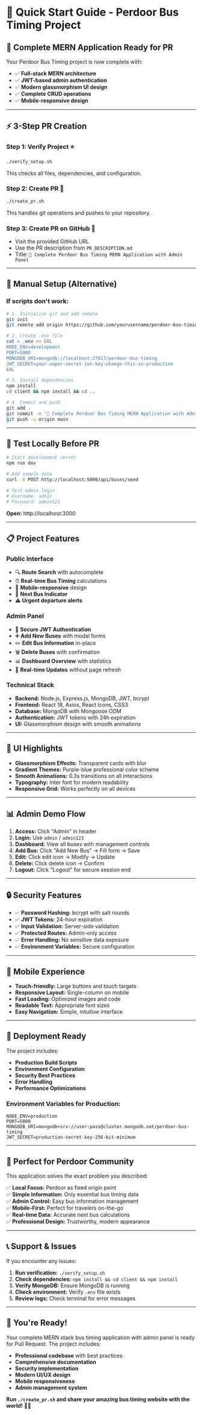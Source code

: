 # 🚀 Quick Start Guide - Perdoor Bus Timing Project

## 🎯 **Complete MERN Application Ready for PR**

Your Perdoor Bus Timing project is now complete with:
- ✅ **Full-stack MERN architecture**
- ✅ **JWT-based admin authentication**
- ✅ **Modern glassmorphism UI design**
- ✅ **Complete CRUD operations**
- ✅ **Mobile-responsive design**

---

## ⚡ **3-Step PR Creation**

### **Step 1: Verify Project** ⭐
```bash
./verify_setup.sh
```
This checks all files, dependencies, and configuration.

### **Step 2: Create PR** 🚀
```bash
./create_pr.sh
```
This handles git operations and pushes to your repository.

### **Step 3: Create PR on GitHub** 📝
- Visit the provided GitHub URL
- Use the PR description from `PR_DESCRIPTION.md`
- Title: `🚌 Complete Perdoor Bus Timing MERN Application with Admin Panel`

---

## 🔧 **Manual Setup (Alternative)**

### **If scripts don't work:**

```bash
# 1. Initialize git and add remote
git init
git remote add origin https://github.com/yourusername/perdoor-bus-timing.git

# 2. Create .env file
cat > .env << EOL
NODE_ENV=development
PORT=5000
MONGODB_URI=mongodb://localhost:27017/perdoor-bus-timing
JWT_SECRET=your-super-secret-jwt-key-change-this-in-production
EOL

# 3. Install dependencies
npm install
cd client && npm install && cd ..

# 4. Commit and push
git add .
git commit -m "🚌 Complete Perdoor Bus Timing MERN Application with Admin Panel"
git push -u origin main
```

---

## 🧪 **Test Locally Before PR**

```bash
# Start development server
npm run dev

# Add sample data
curl -X POST http://localhost:5000/api/buses/seed

# Test admin login
# Username: admin
# Password: admin123
```

**Open:** http://localhost:3000

---

## 📋 **Project Features**

### **Public Interface**
- 🔍 **Route Search** with autocomplete
- ⏰ **Real-time Bus Timing** calculations
- 📱 **Mobile-responsive** design
- 🚨 **Next Bus Indicator**
- ⚠️ **Urgent departure alerts**

### **Admin Panel**
- 🔐 **Secure JWT Authentication**
- ➕ **Add New Buses** with modal forms
- ✏️ **Edit Bus Information** in-place
- 🗑️ **Delete Buses** with confirmation
- 📊 **Dashboard Overview** with statistics
- 💾 **Real-time Updates** without page refresh

### **Technical Stack**
- **Backend:** Node.js, Express.js, MongoDB, JWT, bcrypt
- **Frontend:** React 18, Axios, React Icons, CSS3
- **Database:** MongoDB with Mongoose ODM
- **Authentication:** JWT tokens with 24h expiration
- **UI:** Glassmorphism design with smooth animations

---

## 🎨 **UI Highlights**

- **Glassmorphism Effects:** Transparent cards with blur
- **Gradient Themes:** Purple-blue professional color scheme
- **Smooth Animations:** 0.3s transitions on all interactions
- **Typography:** Inter font for modern readability
- **Responsive Grid:** Works perfectly on all devices

---

## 📊 **Admin Demo Flow**

1. **Access:** Click "Admin" in header
2. **Login:** Use `admin` / `admin123`
3. **Dashboard:** View all buses with management controls
4. **Add Bus:** Click "Add New Bus" → Fill form → Save
5. **Edit:** Click edit icon → Modify → Update
6. **Delete:** Click delete icon → Confirm
7. **Logout:** Click "Logout" for secure session end

---

## 🔒 **Security Features**

- ✅ **Password Hashing:** bcrypt with salt rounds
- ✅ **JWT Tokens:** 24-hour expiration
- ✅ **Input Validation:** Server-side validation
- ✅ **Protected Routes:** Admin-only access
- ✅ **Error Handling:** No sensitive data exposure
- ✅ **Environment Variables:** Secure configuration

---

## 📱 **Mobile Experience**

- **Touch-friendly:** Large buttons and touch targets
- **Responsive Layout:** Single-column on mobile
- **Fast Loading:** Optimized images and code
- **Readable Text:** Appropriate font sizes
- **Easy Navigation:** Simple, intuitive interface

---

## 🚢 **Deployment Ready**

The project includes:
- **Production Build Scripts**
- **Environment Configuration**
- **Security Best Practices**
- **Error Handling**
- **Performance Optimizations**

### **Environment Variables for Production:**
```env
NODE_ENV=production
PORT=5000
MONGODB_URI=mongodb+srv://user:pass@cluster.mongodb.net/perdoor-bus-timing
JWT_SECRET=production-secret-key-256-bit-minimum
```

---

## 🎯 **Perfect for Perdoor Community**

This application solves the exact problem you described:

✅ **Local Focus:** Perdoor as fixed origin point  
✅ **Simple Information:** Only essential bus timing data  
✅ **Admin Control:** Easy bus information management  
✅ **Mobile-First:** Perfect for travelers on-the-go  
✅ **Real-time Data:** Accurate next bus calculations  
✅ **Professional Design:** Trustworthy, modern appearance  

---

## 📞 **Support & Issues**

If you encounter any issues:

1. **Run verification:** `./verify_setup.sh`
2. **Check dependencies:** `npm install && cd client && npm install`
3. **Verify MongoDB:** Ensure MongoDB is running
4. **Check environment:** Verify `.env` file exists
5. **Review logs:** Check terminal for error messages

---

## 🎉 **You're Ready!**

Your complete MERN stack bus timing application with admin panel is ready for Pull Request. The project includes:

- **Professional codebase** with best practices
- **Comprehensive documentation** 
- **Security implementation**
- **Modern UI/UX design**
- **Mobile responsiveness**
- **Admin management system**

**Run `./create_pr.sh` and share your amazing bus timing website with the world!** 🚌✨